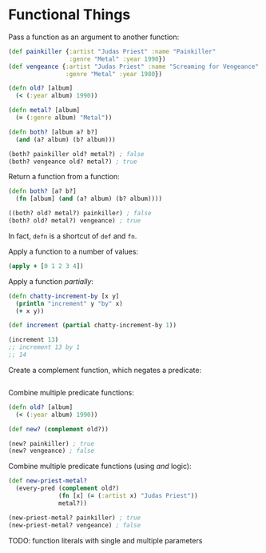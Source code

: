 # Functional Things

Pass a function as an argument to another function:

```clojure
(def painkiller {:artist "Judas Priest" :name "Painkiller"
                 :genre "Metal" :year 1990})
(def vengeance {:artist "Judas Priest" :name "Screaming for Vengeance"
                :genre "Metal" :year 1980})

(defn old? [album]
  (< (:year album) 1990))

(defn metal? [album]
  (= (:genre album) "Metal"))

(defn both? [album a? b?]
  (and (a? album) (b? album)))

(both? painkiller old? metal?) ; false
(both? vengeance old? metal?) ; true
```

Return a function from a function:

```clojure
(defn both? [a? b?]
  (fn [album] (and (a? album) (b? album))))

((both? old? metal?) painkiller) ; false
(both? old? metal?) vengeance) ; true
```

In fact, `defn` is a shortcut of `def` and `fn`.

Apply a function to a number of values:

```clojure
(apply + [0 1 2 3 4])
```

Apply a function _partially_:

```clojure
(defn chatty-increment-by [x y]
  (println "increment" y "by" x)
  (+ x y))

(def increment (partial chatty-increment-by 1))

(increment 13)
;; increment 13 by 1
;; 14
```

Create a complement function, which negates a predicate:

```clojure
```

Combine multiple predicate functions:

```clojure
(defn old? [album]
  (< (:year album) 1990))

(def new? (complement old?))

(new? painkiller) ; true
(new? vengeance) ; false
```

Combine multiple predicate functions (using _and_ logic):

```clojure
(def new-priest-metal?
  (every-pred (complement old?)
              (fn [x] (= (:artist x) "Judas Priest"))
              metal?))

(new-priest-metal? painkiller) ; true
(new-priest-metal? vengeance) ; false
```

TODO: function literals with single and multiple parameters
